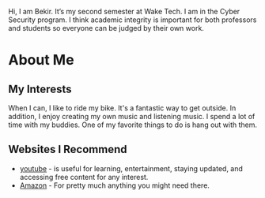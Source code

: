 Hi, I am Bekir. It’s my second semester at Wake Tech. I am in the Cyber Security program.
I think academic integrity is important for both professors and students so everyone can be judged by their own work.
# About Me

## My Interests
When I can, I like to ride my bike. It's a fantastic way to get outside. In addition, I enjoy creating my own music and listening music. I spend a lot of time with my buddies. One of my favorite things to do is hang out with them.

## Websites I Recommend
- [youtube](https://www.youtube.com/) - is useful for learning, entertainment, staying updated, and accessing free content for any interest.
- [Amazon](https://www.amazon.com/) - For pretty much anything you might need there.

